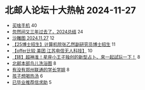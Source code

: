 # 北邮人论坛十大热帖 2024-11-27

- [买啥手机](https://bbs.byr.cn/article/Talking/6430285) 40
- [忽然间又三年过去了，2024总结](https://bbs.byr.cn/article/WorkLife/1222324) 24
- [沙雕图 2024.11.27](https://bbs.byr.cn/article/Joke/733178) 12
- [【25博士招生】计算机院张乙然副研究员博士招生](https://bbs.byr.cn/article/AimGraduate/1231675) 11
- [【offer比较   美团  江苏电信无人科技】](https://bbs.byr.cn/article/Job/2220648) 10
- [【转】超神准！星座小王子独创的新型占卜、來一起試玩一下！](https://bbs.byr.cn/article/Constellations/326533) 8
- [北邮本部鸟儿洗浴图](https://bbs.byr.cn/article/Picture/3370492) 8
- [有没有郑州联通的学长学姐](https://bbs.byr.cn/article/Henan/391452) 8
- [孩子想喝热汤](https://bbs.byr.cn/article/Food/526699) 6
- [已毕业推荐信求助](https://bbs.byr.cn/article/GoAbroad/399463) 5


